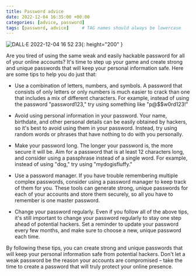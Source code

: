```yaml
---
title: Password advice
date: 2022-12-04 16:35:00 +00:00
categories: [advice, password]
tags: [password, advice]     # TAG names should always be lowercase
---
```


![DALL·E 2022-12-04 16 52 23](https://user-images.githubusercontent.com/5285547/205504264-ac30cd61-57a2-4275-8237-d71b9e08002b.png){:  height="200" }

Are you tired of using the same weak and easily hackable password for all of your online accounts? It's time to step up your game and create strong and unique passwords that will keep your personal information safe. Here are some tips to help you do just that:

- Use a combination of letters, numbers, and symbols. A password that consists of only letters or only numbers is much easier to crack than one that includes a mix of different characters. For example, instead of using the password "password123," try using something like "p@$$w0rd123!"

- Avoid using personal information in your password. Your name, birthdate, and other personal details can be easily obtained by hackers, so it's best to avoid using them in your password. Instead, try using random words or phrases that have nothing to do with you personally.

- Make your password long. The longer your password is, the more secure it will be. Aim for a password that is at least 12 characters long, and consider using a passphrase instead of a single word. For example, instead of using "dog," try using "mydogisfluffy."

- Use a password manager. If you have trouble remembering multiple complex passwords, consider using a password manager to keep track of them for you. These tools can generate strong, unique passwords for each of your accounts and store them securely, so all you have to remember is one master password.

- Change your password regularly. Even if you follow all of the above tips, it's still important to change your password regularly to stay one step ahead of potential hackers. Set a reminder to update your password every few months, and make sure to choose a new, unique password each time.

By following these tips, you can create strong and unique passwords that will keep your personal information safe from potential hackers. Don't let a weak password be the reason your accounts are compromised – take the time to create a password that will truly protect your online presence.
